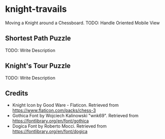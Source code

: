 # knight-travails
Moving a Knight around a Chessboard.
TODO: Handle Oriented Mobile View

## Shortest Path Puzzle
TODO: Write Description

## Knight's Tour Puzzle
TODO: Write Description

## Credits
 - Knight Icon by Good Ware - Flaticon. Retrieved from https://www.flaticon.com/packs/chess-3
 - Gothica Font by Wojciech Kalinowski "wnk69". Retrieved from https://fontlibrary.org/en/font/gothica
 - Dogica Font by Roberto Mocci. Retrieved from https://fontlibrary.org/en/font/dogica